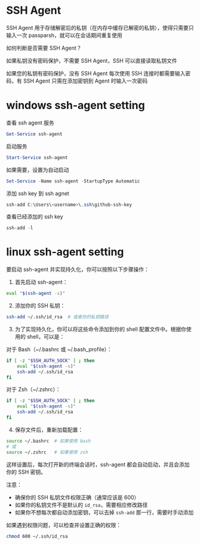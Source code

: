 # SSH Agent

SSH Agent 用于存储解密后的私钥（在内存中缓存已解密的私钥），使得只需要只输入一次 passparsh，就可以在会话期间重复使用



如何判断是否需要 SSH Agent？

如果私钥没有密码保护，不需要 SSH Agent，SSH 可以直接读取私钥文件

如果您的私钥有密码保护，没有 SSH Agent 每次使用 SSH 连接时都需要输入密码，有 SSH Agent 只需在添加密钥到 Agent 时输入一次密码



# windows ssh-agent setting

查看 ssh agent 服务

```powershell
Get-Service ssh-agent
```

启动服务

```powershell
Start-Service ssh-agent
```

如果需要，设置为自动启动

```powershell
Set-Service -Name ssh-agent -StartupType Automatic
```

添加 ssh key 到 ssh agnet

```powershell
ssh-add C:\Users\<username>\.ssh\github-ssh-key
```

查看已经添加的 ssh key

```powershell
ssh-add -l
```



# linux ssh-agent setting

要启动 ssh-agent 并实现持久化，你可以按照以下步骤操作：

1. 首先启动 ssh-agent：
```bash
eval "$(ssh-agent -s)"
```

2. 添加你的 SSH 私钥：
```bash
ssh-add ~/.ssh/id_rsa  # 或者你的私钥路径
```

3. 为了实现持久化，你可以将这些命令添加到你的 shell 配置文件中。根据你使用的 shell，可以是：

对于 Bash（~/.bashrc 或 ~/.bash_profile）：
```bash
if [ -z "$SSH_AUTH_SOCK" ] ; then
    eval "$(ssh-agent -s)"
    ssh-add ~/.ssh/id_rsa
fi
```

对于 Zsh（~/.zshrc）：
```bash
if [ -z "$SSH_AUTH_SOCK" ] ; then
    eval "$(ssh-agent -s)"
    ssh-add ~/.ssh/id_rsa
fi
```

4. 保存文件后，重新加载配置：
```bash
source ~/.bashrc  # 如果使用 bash
# 或
source ~/.zshrc   # 如果使用 zsh
```

这样设置后，每次打开新的终端会话时，ssh-agent 都会自动启动，并且会添加你的 SSH 密钥。

注意：
- 确保你的 SSH 私钥文件权限正确（通常应该是 600）
- 如果你的私钥文件不是默认的 `id_rsa`，需要相应修改路径
- 如果你不想每次都自动添加密钥，可以去掉 `ssh-add` 那一行，需要时手动添加

如果遇到权限问题，可以检查并设置正确的权限：
```bash
chmod 600 ~/.ssh/id_rsa
```
